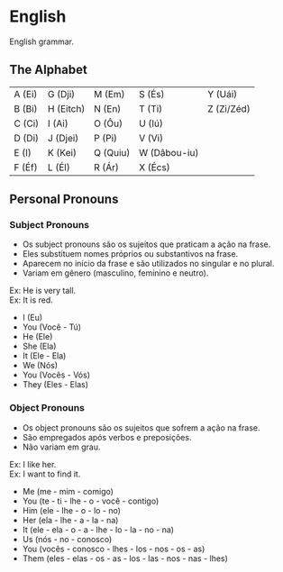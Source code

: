 # English
English grammar.

## The Alphabet
<table>
    <tr>
        <td>A (Ei)</td>
        <td>G (Dji)</td>
        <td>M (Em)</td>
        <td>S (És)</td>
        <td>Y (Uái)</td>
    </tr>
    <tr>
        <td>B (Bi)</td>
        <td>H (Eitch)</td>
        <td>N (En)</td>
        <td>T (Ti)</td>
        <td>Z (Zi/Zéd)</td>
    </tr>
    <tr>
        <td>C (Ci)</td>
        <td>I (Ai)</td>
        <td>O (Ôu)</td>
        <td>U (Iú)</td>
        <td></td>
    </tr>
    <tr>
        <td>D (Di)</td>
        <td>J (Djei)</td>
        <td>P (Pi)</td>
        <td>V (Vi)</td>
        <td></td>
    </tr>
    <tr>
        <td>E (I)</td>
        <td>K (Kei)</td>
        <td>Q (Quiu)</td>
        <td>W (Dâbou-iu)</td>
        <td></td>
    </tr>
    <tr>
        <td>F (Éf)</td>
        <td>L (Él)</td>
        <td>R (Ár)</td>
        <td>X (Écs)</td>
        <td></td>
    </tr>
</table>
  
## Personal Pronouns

### Subject Pronouns
* Os subject pronouns são os sujeitos que praticam a ação na frase.
* Eles substituem nomes próprios ou substantivos na frase.
* Aparecem no início da frase e são utilizados no singular e no plural.
* Variam em gênero (masculino, feminino e neutro).
    
Ex: He is very tall.    
Ex: It is red.

- I (Eu)
- You (Você - Tú)
- He (Ele)
- She (Ela)
- It (Ele - Ela)
- We (Nós)
- You (Vocês - Vós)
- They (Eles - Elas)

### Object Pronouns
* Os object pronouns são os sujeitos que sofrem a ação na frase.
* São empregados após verbos e preposições.
* Não variam em grau.

Ex: I like her.  
Ex: I want to  find it.

- Me (me - mim - comigo)
- You (te - ti - lhe - o - você - contigo)
- Him (ele - lhe - o - lo - no)
- Her (ela - lhe - a - la - na)
- It (ele - ela - o - a - lhe - lo - la - no - na)
- Us (nós - no - conosco)
- You (vocês - conosco - lhes - los - nos - os - as)
- Them (eles - elas - os - as - los - las - nos - nas - lhes)





